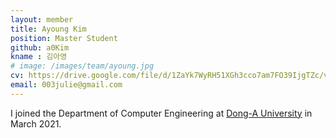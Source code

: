 ```yaml
---
layout: member
title: Ayoung Kim
position: Master Student
github: a0Kim
kname : 김아영
# image: /images/team/ayoung.jpg
cv: https://drive.google.com/file/d/1ZaYk7WyRH51XGh3cco7am7FO39IjgTZc/view?usp=sharing, AyoungKim CV
email: 003julie@gmail.com
---
```


I joined the Department of Computer Engineering at [Dong-A University](https://english.donga.ac.kr/sites/english/index.do) in March 2021.
<!-- And in March 2025, [Data Science Research Lab](https://www.datasciencelabs.org/) is conducting big data analysis and semantic annotation research.  -->

<!-- <div class="head">Research interests</div> -->
<!-- <span class="badge badge-info">Semantic Table Interpretation</span><span class="badge badge-danger">Job-Skill Matching</span> -->
